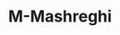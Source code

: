 ---
title: M-Mashreghi
github: https://github.com/M-Mashreghi
mode: dark
transition: 1s
score: 72.6
archetype:
- Github Wrapped
---